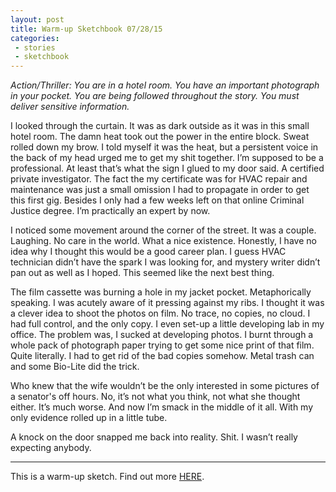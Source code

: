 ```yaml
---
layout: post
title: Warm-up Sketchbook 07/28/15
categories:
 - stories
 - sketchbook
---
```


*Action/Thriller: You are in a hotel room. You have an important photograph in your pocket. You are being followed throughout the story. You must deliver sensitive information.*

I looked through the curtain. It was as dark outside as it was in this small hotel room. The damn heat took out the power in the entire block. Sweat rolled down my brow. I told myself it was the heat, but a persistent voice in the back of my head urged me to get my shit together. I’m supposed to be a professional. At least that’s what the sign I glued to my door said. A certified private investigator. The fact the my certificate was for HVAC repair and maintenance was just a small omission I had to propagate in order to get this first gig. Besides I only had a few weeks left on that online Criminal Justice degree. I’m practically an expert by now.

<!--more-->

I noticed some movement around the corner of the street. It was a couple. Laughing. No care in the world. What a nice existence. Honestly, I have no idea why I thought this would be a good career plan. I guess HVAC technician didn’t have the spark I was looking for, and mystery writer didn’t pan out as well as I hoped. This seemed like the next best thing.

The film cassette was burning a hole in my jacket pocket. Metaphorically speaking. I was acutely aware of it pressing against my ribs. I thought it was a clever idea to shoot the photos on film. No trace, no copies, no cloud. I had full control, and the only copy. I even set-up a little developing lab in my office. The problem was, I sucked at developing photos. I burnt through a whole pack of photograph paper trying to get some nice print of that film. Quite literally. I had to get rid of the bad copies somehow. Metal trash can and some Bio-Lite did the trick.

Who knew that the wife wouldn’t be the only interested in some pictures of a senator's off hours. No, it’s not what you think, not what she thought either. It’s much worse. And now I’m smack in the middle of it all. With my only evidence rolled up in a little tube.

A knock on the door snapped me back into reality. Shit. I wasn’t really expecting anybody.

***

This is a warm-up sketch. Find out more <a href="/07-13-2015/sketchbook/">HERE</a>.